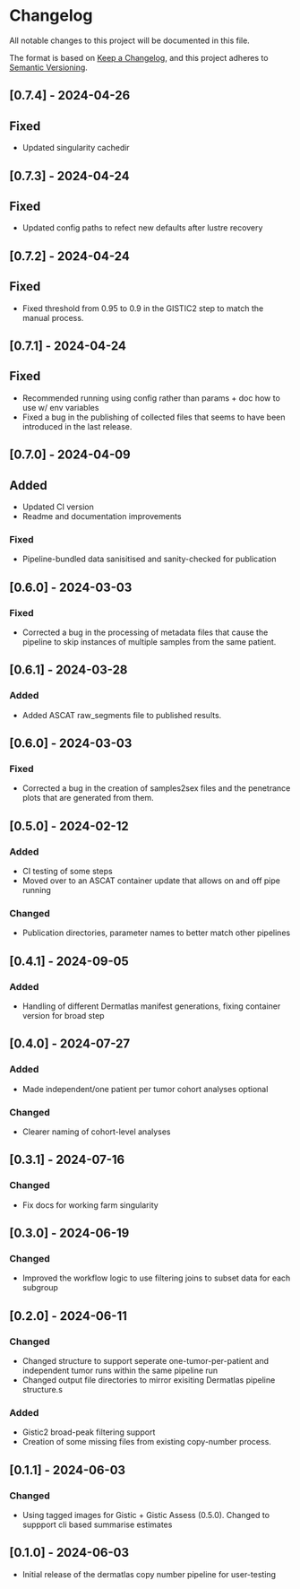 # Changelog
All notable changes to this project will be documented in this file.

The format is based on [Keep a Changelog](https://keepachangelog.com/en/1.0.0/),
and this project adheres to [Semantic Versioning](https://semver.org/spec/v2.0.0.html).


## [0.7.4] - 2024-04-26
## Fixed 
- Updated singularity cachedir

## [0.7.3] - 2024-04-24
## Fixed 
- Updated config paths to refect new defaults after lustre recovery

## [0.7.2] - 2024-04-24
## Fixed 
- Fixed threshold from 0.95 to 0.9 in the GISTIC2 step to match the manual process. 

## [0.7.1] - 2024-04-24
## Fixed 
- Recommended running using config rather than params + doc how to use w/ env variables
- Fixed a bug in the publishing of collected files that seems to have been introduced in the last release.

## [0.7.0] - 2024-04-09
## Added 
- Updated CI version
- Readme and documentation improvements
### Fixed
- Pipeline-bundled data sanisitised and sanity-checked for publication 


## [0.6.0] - 2024-03-03
### Fixed
- Corrected a bug in the processing of metadata files that cause the pipeline to skip instances of multiple samples from the same patient.

## [0.6.1] - 2024-03-28
### Added
- Added ASCAT raw_segments file to published results.

## [0.6.0] - 2024-03-03
### Fixed
- Corrected a bug in the creation of samples2sex files and the penetrance plots that are generated from them.

## [0.5.0] - 2024-02-12
### Added
- CI testing of some steps
- Moved over to an ASCAT container update that allows on and off pipe running 
### Changed
- Publication directories, parameter names to better match other pipelines 


## [0.4.1] - 2024-09-05
### Added
- Handling of different Dermatlas manifest generations, fixing container version for broad step

## [0.4.0] - 2024-07-27
### Added
- Made independent/one patient per tumor cohort analyses optional
### Changed
- Clearer naming of cohort-level analyses

## [0.3.1] - 2024-07-16
### Changed
- Fix docs for working farm singularity

## [0.3.0] - 2024-06-19
### Changed
- Improved the workflow logic to use filtering joins to subset data for each subgroup


## [0.2.0] - 2024-06-11
### Changed
- Changed structure to support seperate one-tumor-per-patient and independent tumor runs within the same pipeline run
- Changed output file directories to mirror exisiting Dermatlas pipeline structure.s

### Added 
- Gistic2 broad-peak filtering support
- Creation of some missing files from existing copy-number process.

## [0.1.1] - 2024-06-03
### Changed
- Using tagged images for Gistic + Gistic Assess (0.5.0). Changed to suppport 
cli based summarise estimates

## [0.1.0] - 2024-06-03
- Initial release of the dermatlas copy number pipeline for user-testing
